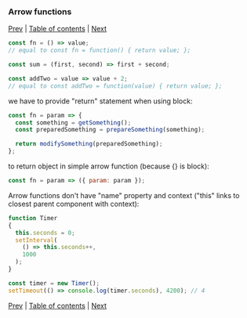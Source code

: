 ### Arrow functions

[Prev](04-default-function-params.md) | [Table of contents](https://github.com/gadyonysh/es2015-presentation#ecmascript-2015) | [Next](06-template-literals.md)

```js
const fn = () => value;
// equal to const fn = function() { return value; };

const sum = (first, second) => first + second;

const addTwo = value => value + 2;
// equal to const addTwo = function(value) { return value; };
```

we have to provide "return" statement when using block:
```js
const fn = param => {
  const something = getSomething();
  const preparedSomething = prepareSomething(something);

  return modifySomething(preparedSomething);
};
```

to return object in simple arrow function (because {} is block):
```js
const fn = param => ({ param: param });
```

Arrow functions don't have "name" property and context ("this" links to closest parent component with context):
```js
function Timer
{
  this.seconds = 0;
  setInterval(
    () => this.seconds++,
    1000
  );
}

const timer = new Timer();
setTimeout(() => console.log(timer.seconds), 4200); // 4
```

[Prev](04-default-function-params.md) | [Table of contents](https://github.com/gadyonysh/es2015-presentation#ecmascript-2015) | [Next](06-template-literals.md)